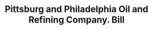 ---
doi: 10.7916/D86M4JWW
date_other: '1900'
date_other_textual: 1900-1909
form: printed ephemera
genre:
- Invoices
name:
- Pittsburg and Philadelphia Oil and Refining Company
object_in_context_url: https://biggert.cul.columbia.edu/items/view/ave_biggert_00795
subject_hierarchical_geographic:
- Camden, New Jersey, United States
subject_name:
- Pittsburg and Philadelphia Oil and Refining Company
title: Pittsburg and Philadelphia Oil and Refining Company. Bill
sort_title: Pittsburg and Philadelphia Oil and Refining Company. Bill
call_number: ave_biggert_00795
coordinates:
- 39.94°,-75.105°
pid: ave_biggert_00795
identifiers: ave_biggert_00795
permalink: /biggert/ave_biggert_00795/
layout: iiif-image-page
---
